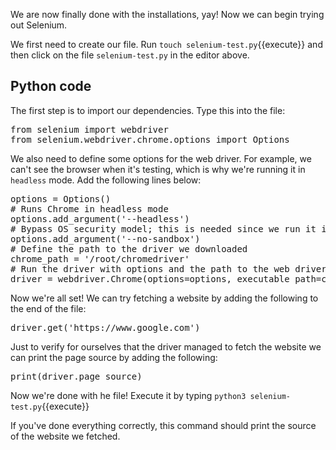 We are now finally done with the installations, yay! Now we can begin trying out Selenium.

We first need to create our file. Run `touch selenium-test.py`{{execute}} and then click on the file `selenium-test.py` in the editor above.

## Python code
The first step is to import our dependencies. Type this into the file:

<pre class="file" data-filename="selenium-test.py">
from selenium import webdriver
from selenium.webdriver.chrome.options import Options
</pre>

We also need to define some options for the web driver. For example, we can't see the browser when it's testing, which is why we're running it in `headless` mode. Add the following lines below:

<pre class="file" data-filename="selenium-test.py">
options = Options()
# Runs Chrome in headless mode
options.add_argument('--headless')
# Bypass OS security model; this is needed since we run it in headless mode
options.add_argument('--no-sandbox')
# Define the path to the driver we downloaded
chrome_path = '/root/chromedriver'
# Run the driver with options and the path to the web driver
driver = webdriver.Chrome(options=options, executable_path=chrome_path)
</pre>

Now we're all set! We can try fetching a website by adding the following to the end of the file:

<pre class="file" data-filename="selenium-test.py">
driver.get('https://www.google.com')
</pre>

Just to verify for ourselves that the driver managed to fetch the website we can print the page source by adding the following:

<pre class="file" data-filename="selenium-test.py">
print(driver.page_source)
</pre>

Now we're done with he file! Execute it by typing
`python3 selenium-test.py`{{execute}}

If you've done everything correctly, this command should print the source of the website we fetched.
